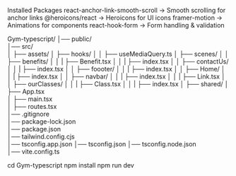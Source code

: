 Installed Packages
react-anchor-link-smooth-scroll → Smooth scrolling for anchor links
@heroicons/react → Heroicons for UI icons
framer-motion → Animations for components
react-hook-form → Form handling & validation

Gym-typescript/
│── public/                     
│── src/                         
│   ├── assets/
│   ├── hooks/
│   │   ├── useMediaQuery.ts
│   ├── scenes/
│   │   ├── benefits/
│   │   |      ├── Benefit.tsx
│   │   |      ├── index.tsx
│   │   ├── contactUs/
│   │   |      ├── index.tsx
│   │   ├── foooter/
│   │   |      ├── index.tsx
│   │   ├── Home/
│   │   |      ├── index.tsx
│   │   ├── navbar/
│   │   |      ├── index.tsx
│   │   |      ├── Link.tsx
│   │   ├── ourClasses/
│   │   |      ├── Class.tsx
│   │   |      ├── index.tsx
│   ├── shared/
│   ├── App.tsx                 
│   ├── main.tsx                
│   ├── routes.tsx              
│── .gitignore   
│── package-lock.json               
│── package.json    
│── tailwind.config.cjs    
│── tsconfig.app.json 
│── tsconfig.json 
│── tsconfig.node.json                
│── vite.config.ts                


cd Gym-typescript
npm install
npm run dev

